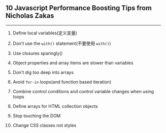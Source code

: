 ## 10 Javascript Performance Boosting Tips from Nicholas Zakas
---
1. Define local variables(定义变量)

2. Don't use the `with()` statement(不要使用 `with()`)

3. Use closures sparingly()

4. Object properties and array items are slower than variables

5. Don't dig too deep into arrays

6. Avoid `for-in` loops(and function based iteration)

7. Combine control conditions and control variable changes when using loops

8. Define arrays for HTML collection objects

9. Stop touching the DOM

10. Change CSS classes not styles
